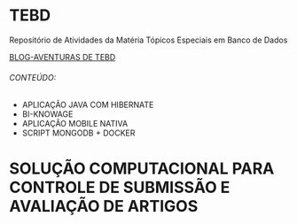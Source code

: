 # TEBD
Repositório de Atividades da Matéria  Tópicos Especiais em Banco de Dados

[BLOG-AVENTURAS DE TEBD](https://tebd.home.blog/)


###### CONTEÚDO:

- APLICAÇÃO JAVA COM HIBERNATE
- BI-KNOWAGE
- APLICAÇÃO MOBILE NATIVA
- SCRIPT MONGODB + DOCKER

# SOLUÇÃO COMPUTACIONAL PARA CONTROLE DE SUBMISSÃO E AVALIAÇÃO DE ARTIGOS





